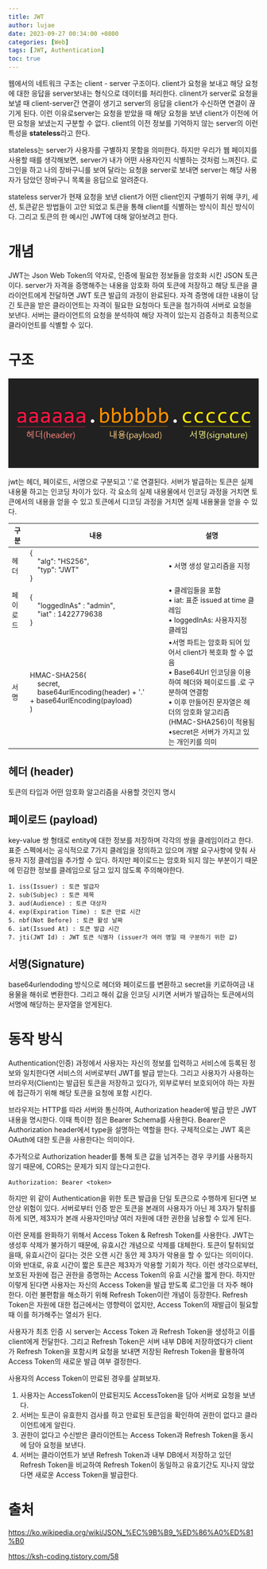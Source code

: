 ```yaml
---
title: JWT
author: lujae
date: 2023-09-27 00:34:00 +0800
categories: [Web]
tags: [JWT, Authentication]
toc: true
---
```


웹에서의 네트워크 구조는 client - server 구조이다. client가 요청을 보내고 해당 요청에 대한 응답을 server보내는 형식으로 데이터를 처리한다. clinent가 server로 요청을 보낼 때 client-server간 연결이 생기고 server의 응답을 client가 수신하면 연결이 끊기게 된다. 이런 이유로server는 요청을 받았을 때 해당 요청을 보낸 client가 이전에 어떤 요청을 보냈는지 구분할 수 없다. client의 이전 정보를 기억하지 않는 server의 이런 특성을 **stateless**라고 한다.

stateless는 server가 사용자를 구별하지 못함을 의미한다. 하지만 우리가 웹 페이지를 사용할 때를 생각해보면, server가 내가 어떤 사용자인지 식별하는 것처럼 느껴진다. 로그인을 하고 나의 장바구니를 보여 달라는 요청을 server로 보내면 server는 해당 사용자가 담았던 장바구니 목록을 응답으로 알려준다.

stateless server가 현재 요청을 보낸 client가 어떤 client인지 구별하기 위해 쿠키, 세션, 토큰같은 방법들이 고안 되었고 토큰을 통해 client를 식별하는 방식이 최신 방식이다. 그리고 토큰의 한 예시인 JWT에 대해 알아보려고 한다.

# 개념

JWT는 Json Web Token의 약자로, 인증에 필요한 정보들을 암호화 시킨 JSON 토큰이다. server가 자격을 증명해주는 내용을 암호화 하여 토큰에 저장하고 해당 토큰을 클라이언트에게 전달하면 JWT 토큰 발급의 과정이 완료된다. 자격 증명에 대한 내용이 담긴 토큰을 받은 클라이언트는 자격이 필요한 요청마다 토큰을 첨가하여 서버로 요청을 보낸다. 서버는 클라이언트의 요청을 분석하여 해당 자격이 있는지 검증하고 최종적으로 클라이언트를 식별할 수 있다.

# 구조

![jwt](../assets/posts/jwt/jwt_structure.png)

jwt는 헤더, 페이로드, 서명으로 구분되고 '.'로 연결된다. 서버가 발급하는 토큰은 실제 내용물 하고는 인코딩 차이가 있다. 각 요소의 실제 내용물에서 인코딩 과정을 거치면 토큰에서의 내용을 얻을 수 있고 토큰에서 디코딩 과정을 거치면 실제 내용물을 얻을 수 있다.

| 구분     | 내용                                                                                                       | 설명                                                                                                                                                                                                                                                            |
| -------- | ---------------------------------------------------------------------------------------------------------- | --------------------------------------------------------------------------------------------------------------------------------------------------------------------------------------------------------------------------------------------------------------- |
| 헤더     | {<br />    "alg": "HS256",<br />    "typ": "JWT"<br />}                                                    | • 서명 생성 알고리즘을 지정                                                                                                                                                                                                                                     |
| 페이로드 | {<br />    "loggedInAs" : "admin",<br />    "iat" : 1422779638<br />}                                      | • 클레임들을 포함<br />• iat: 표준 issued at time 클레임<br />• loggedInAs: 사용자지정 클레임                                                                                                                                                                   |
| 서명     | HMAC-SHA256(<br />    secret,<br />    base64urlEncoding(header) + '.' + base64urlEncoding(payload)<br />) | •서명 파트는 암호화 되어 있어서 client가 복호화 할 수 없음<br />• Base64Url 인코딩을 이용하여 헤더와 페이로드를 .로 구분하여 연결함<br />• 이후 만들어진 문자열은 헤더의 암호화 알고리즘(HMAC-SHA256)이 적용됨 <br />•secret은 서버가 가지고 있는 개인키를 의미 |

## 헤더 (header)

토큰의 타입과 어떤 암호화 알고리즘을 사용할 것인지 명시

## 페이로드 (payload)

key-value 쌍 형태로 entity에 대한 정보를 저장하며 각각의 쌍을 클레임이라고 한다. 표준 스펙에서는 공식적으로 7가지 클레임을 정의하고 있으며 개발 요구사항에 맞춰 사용자 지정 클레임을 추가할 수 있다. 하지만 페이로드는 암호화 되지 않는 부분이기 때문에 민감한 정보를 클레임으로 담고 있지 않도록 주의해야한다.

```
1. iss(Issuer) : 토큰 발급자
2. sub(Subjec) : 토큰 제목
3. aud(Audience) : 토큰 대상자
4. exp(Expiration Time) : 토큰 만료 시간
5. nbf(Not Before) : 토큰 활성 날짜
6. iat(Issued At) : 토큰 발급 시간
7. jti(JWT Id) : JWT 토큰 식별자 (issuer가 여러 명일 때 구분하기 위한 값)
```

## 서명(Signature)

base64urlendoding 방식으로 헤더와 페이로드를 변환하고 secret을 키로하여금 내용물을 해쉬로 변환한다. 그리고 해쉬 값을 인코딩 시키면 서버가 발급하는 토큰에서의 서명에 해당하는 문자열을 얻게된다.

# 동작 방식

Authentication(인증) 과정에서 사용자는 자신의 정보를 입력하고 서비스에 등록된 정보와 일치한다면 서비스의 서버로부터 JWT를 발급 받는다. 그리고 사용자가 사용하는 브라우저(Client)는 발급된 토큰을 저장하고 있다가, 외부로부터 보호되어야 하는 자원에 접근하기 위해 해당 토큰을 요청에 포함 시킨다.

브라우저는 HTTP를 따라 서버와 통신하며, Authorization header에 발급 받은 JWT 내용을 명시한다. 이때 특이한 점은 Bearer Schema를 사용한다. Bearer은 Authorization header에서 type을 설명하는 역할을 한다. 구체적으로는 JWT 혹은 OAuth에 대한 토큰을 사용한다는 의미이다.

추가적으로 Authorization header를 통해 토큰 값을 넘겨주는 경우 쿠키를 사용하지 않기 때문에, CORS는 문제가 되지 않는다고한다.

```
Authorization: Bearer <token>
```

하지만 위 같이 Authentication을 위한 토큰 발급을 단일 토큰으로 수행하게 된다면 보안상 위험이 있다. 서버로부터 인증 받은 토큰을 본래의 사용자가 아닌 제 3자가 탈취를 하게 되면, 제3자가 본래 사용자인마냥 여러 자원에 대한 권한을 남용할 수 있게 된다.

이런 문제를 완화하기 위해서 Access Token & Refresh Token를 사용한다. JWT는 생성후 삭제가 불가하기 때문에, 유효시간 개념으로 삭제를 대체한다. 토큰이 탈취되었을때, 유효시간이 길다는 것은 오랜 시간 동안 제 3자가 악용을 할 수 있다는 의미이다. 이와 반대로, 유효 시간이 짧은 토큰은 제3자가 악용할 기회가 적다. 이런 생각으로부터, 보호된 자원에 접근 권한을 증명하는 Access Token의 유효 시간을 짧게 한다. 하지만 이렇게 된다면 사용자는 자신의 Access Token을 발급 받도록 로그인을 더 자주 해야한다. 이런 불편함을 해소하기 위해 Refresh Token이란 개념이 등장한다. Refresh Token은 자원에 대한 접근에서는 영향력이 없지만, Access Token의 재발급이 필요할 때 이를 허가해주는 열쇠가 된다.

사용자가 최초 인증 시 server는 Access Token 과 Refresh Token을 생성하고 이를 client에게 전달한다. 그리고 Refresh Token은 서버 내부 DB에 저장하였다가 client가 Refresh Token을 포함시켜 요청을 보내면 저장된 Refresh Token을 활용하여 Access Token의 새로운 발급 여부 결정한다.

사용자의 Access Token이 만료된 경우를 살펴보자.

1. 사용자는 AccessToken이 만료된지도 AccessToken을 담아 서버로 요청을 보낸다.
2. 서버는 토큰이 유효한지 검사를 하고 만료된 토큰임을 확인하여 권한이 없다고 클라이언트에게 알린다.
3. 권한이 없다고 수신받은 클라이언트는 Access Token과 Refresh Token을 동시에 담아 요청을 보낸다.
4. 서버는 클라이언트가 보낸 Refresh Token과 내부 DB에서 저장하고 있던 Refresh Token을 비교하여 Refresh Token이 동일하고 유효기간도 지나지 않았다면 새로운 Access Token을 발급한다.

# 출처

https://ko.wikipedia.org/wiki/JSON_%EC%9B%B9_%ED%86%A0%ED%81%B0

https://ksh-coding.tistory.com/58
